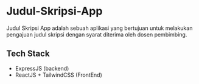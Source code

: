 # Judul-Skripsi-App
 Judul Skripsi App adalah sebuah aplikasi yang bertujuan untuk melakukan pengajuan judul skripsi dengan syarat diterima oleh dosen pembimbing.

## Tech Stack
- ExpressJS (backend)
- ReactJS + TailwindCSS (FrontEnd)
